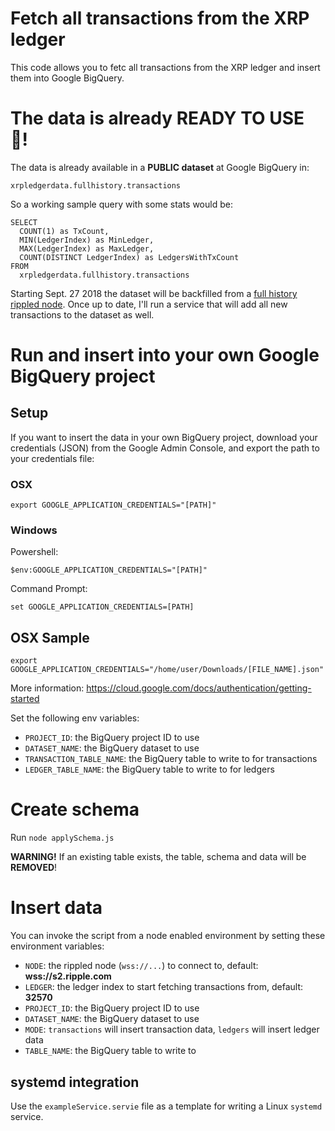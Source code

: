 # Fetch all transactions from the XRP ledger

This code allows you to fetc all transactions from the XRP ledger and insert them into Google BigQuery. 

# The data is already READY TO USE 🎉!

The data is already available in a **PUBLIC dataset** at Google BigQuery in:

```
xrpledgerdata.fullhistory.transactions
```

So a working sample query with some stats would be:

```
SELECT 
  COUNT(1) as TxCount,
  MIN(LedgerIndex) as MinLedger,
  MAX(LedgerIndex) as MaxLedger,
  COUNT(DISTINCT LedgerIndex) as LedgersWithTxCount
FROM 
  xrpledgerdata.fullhistory.transactions
```

Starting Sept. 27 2018 the dataset will be backfilled from a [full history rippled node](https://twitter.com/WietseWind/status/1027957804429193216). Once up to date, I'll run a service that will add all new transactions to the dataset as well.

# Run and insert into your own Google BigQuery project

## Setup

If you want to insert the data in your own BigQuery project, download your credentials (JSON) from the Google Admin Console, and export the path to your credentials file:

### OSX 

```
export GOOGLE_APPLICATION_CREDENTIALS="[PATH]"
```

### Windows

Powershell:

```
$env:GOOGLE_APPLICATION_CREDENTIALS="[PATH]"
```

Command Prompt:

```
set GOOGLE_APPLICATION_CREDENTIALS=[PATH]
```

## OSX Sample

```
export GOOGLE_APPLICATION_CREDENTIALS="/home/user/Downloads/[FILE_NAME].json"
```

More information:
https://cloud.google.com/docs/authentication/getting-started

Set the following env variables:
- `PROJECT_ID`: the BigQuery project ID to use
- `DATASET_NAME`: the BigQuery dataset to use
- `TRANSACTION_TABLE_NAME`: the BigQuery table to write to for transactions
- `LEDGER_TABLE_NAME`: the BigQuery table to write to for ledgers

# Create schema

Run `node applySchema.js`

**WARNING!** If an existing table exists, the table, schema and data will be **REMOVED**!

# Insert data

You can invoke the script from a node enabled environment by setting these environment variables:

- `NODE`: the rippled node (`wss://...`) to connect to, default: **wss://s2.ripple.com**
- `LEDGER`: the ledger index to start fetching transactions from, default: **32570**
- `PROJECT_ID`: the BigQuery project ID to use
- `DATASET_NAME`: the BigQuery dataset to use
- `MODE`: `transactions` will insert transaction data, `ledgers` will insert ledger data
- `TABLE_NAME`: the BigQuery table to write to

## systemd integration

Use the `exampleService.servie` file as a template for writing a Linux `systemd` service.
